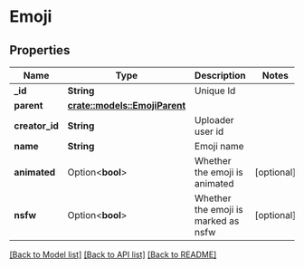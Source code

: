 # Emoji

## Properties

Name | Type | Description | Notes
------------ | ------------- | ------------- | -------------
**_id** | **String** | Unique Id | 
**parent** | [**crate::models::EmojiParent**](Emoji_parent.md) |  | 
**creator_id** | **String** | Uploader user id | 
**name** | **String** | Emoji name | 
**animated** | Option<**bool**> | Whether the emoji is animated | [optional]
**nsfw** | Option<**bool**> | Whether the emoji is marked as nsfw | [optional]

[[Back to Model list]](../README.md#documentation-for-models) [[Back to API list]](../README.md#documentation-for-api-endpoints) [[Back to README]](../README.md)


